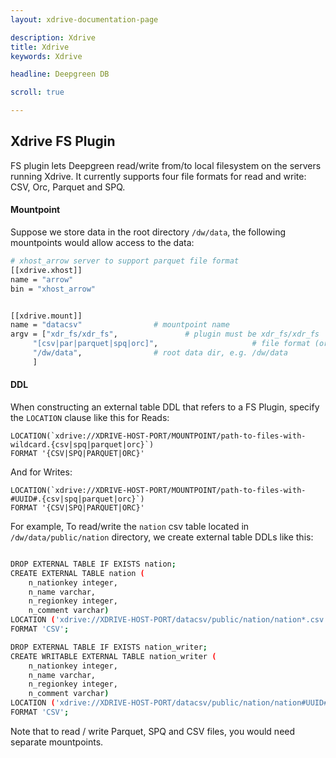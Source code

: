 ```yaml
---
layout: xdrive-documentation-page

description: Xdrive
title: Xdrive
keywords: Xdrive

headline: Deepgreen DB

scroll: true

---
```


## Xdrive FS Plugin

FS plugin lets Deepgreen read/write from/to local filesystem on the
servers running Xdrive. It currently supports four file formats for read and write: CSV, Orc, Parquet and
SPQ.

#### Mountpoint

Suppose we store data in the root directory `/dw/data`, the following
mountpoints would allow access to the data:

```bash
# xhost_arrow server to support parquet file format
[[xdrive.xhost]]
name = "arrow"
bin = "xhost_arrow"


[[xdrive.mount]]
name = "datacsv"                # mountpoint name
argv = ["xdr_fs/xdr_fs",               # plugin must be xdr_fs/xdr_fs
     "[csv|par|parquet|spq|orc]",                     # file format (orc, par, parquet, csv or spq)
     "/dw/data",                # root data dir, e.g. /dw/data
     ]

```

#### DDL

When constructing an external table DDL that refers to a FS Plugin,
specify the `LOCATION` clause like this for Reads:

```
LOCATION(`xdrive://XDRIVE-HOST-PORT/MOUNTPOINT/path-to-files-with-wildcard.{csv|spq|parquet|orc}`)
FORMAT '{CSV|SPQ|PARQUET|ORC}'
```

And for Writes:
```
LOCATION(`xdrive://XDRIVE-HOST-PORT/MOUNTPOINT/path-to-files-with-#UUID#.{csv|spq|parquet|orc}`)
FORMAT '{CSV|SPQ|PARQUET|ORC}'
```

For example, To read/write the `nation` csv table located in
`/dw/data/public/nation` directory, we create external table DDLs like
this:

```bash

DROP EXTERNAL TABLE IF EXISTS nation; 
CREATE EXTERNAL TABLE nation (
    n_nationkey integer,
    n_name varchar,
    n_regionkey integer,
    n_comment varchar)
LOCATION ('xdrive://XDRIVE-HOST-PORT/datacsv/public/nation/nation*.csv')
FORMAT 'CSV';

DROP EXTERNAL TABLE IF EXISTS nation_writer;
CREATE WRITABLE EXTERNAL TABLE nation_writer (
    n_nationkey integer,
    n_name varchar,
    n_regionkey integer,
    n_comment varchar)
LOCATION ('xdrive://XDRIVE-HOST-PORT/datacsv/public/nation/nation#UUID#.csv')
FORMAT 'CSV';

```

Note that to read / write Parquet, SPQ and CSV files, you would need separate mountpoints.



